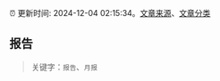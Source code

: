 :alarm_clock: 更新时间: 2024-12-04 02:15:34。[文章来源](/README.md)、[文章分类](/TAGS.md)

## 报告


> 关键字：`报告`、`月报`



